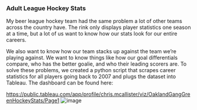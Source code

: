### Adult League Hockey Stats


My beer league hockey team had the same problem a lot of other teams across the country have. The rink only displays player statistics one season at a time, but a lot of us want to know how our stats look for our entire careers. 

We also want to know how our team stacks up against the team we’re playing against. We want to know things like how our goal differentials compare, who has the better goalie, and who their leading scorers are. 
To solve these problems, we created a python script that scrapes career statistics for all players going back to 2007 and plugs the dataset into Tableau. The dashboard can be found here:

https://public.tableau.com/app/profile/chris.mcallister/viz/OaklandGangGreenHockeyStats/Page1
![image](https://github.com/chrismca13/HockeyStats/assets/40841565/ddd21b43-0f38-4e6a-805b-f546e535c399)

